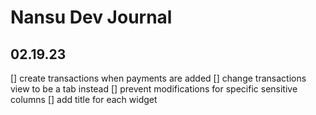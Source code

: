 # Nansu Dev Journal

## 02.19.23 
[] create transactions when payments are added
[] change transactions view to be a tab instead
[] prevent modifications for specific sensitive columns
[] add title for each widget